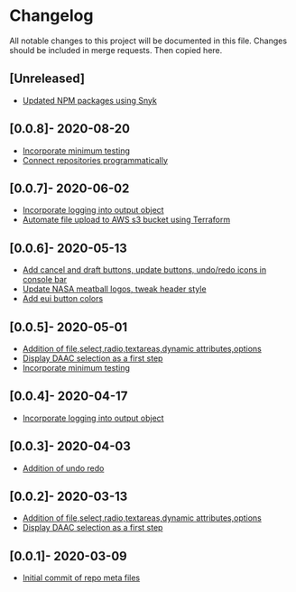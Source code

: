 # Changelog

All notable changes to this project will be documented in this file. Changes should be included in merge requests. Then copied here.

## [Unreleased]

- [Updated NPM packages using Snyk]()

## [0.0.8]- 2020-08-20

- [Incorporate minimum testing](a85fb02c1d4c6b147433b9074cdf2dc1dca62258)
- [Connect repositories programmatically](c253499deafd74b2736db1b6dfdbf697d75502ae)

## [0.0.7]- 2020-06-02

- [Incorporate logging into output object](bb7dd43a0b0b13118af78049509b1d702d205a32)
- [Automate file upload to AWS s3 bucket using Terraform](100ac4b2898a70109116cb955ad222377708c639)

## [0.0.6]- 2020-05-13

- [Add cancel and draft buttons, update buttons, undo/redo icons in console bar](9521f3589e029e45fd95ef47342f642e9edbd21f)
- [Update NASA meatball logos, tweak header style](83eac2f44461dbfe8a90341248fa052684b70683)
- [Add eui button colors](75e80549dbf036a40624525cfe96a577f48187e8)

## [0.0.5]- 2020-05-01

- [Addition of file,select,radio,textareas,dynamic attributes,options](78d68c03)
- [Display DAAC selection as a first step](49e5ab6d071ad1b09198a95db477cb83735a469b)
- [Incorporate minimum testing](a85fb02c1d4c6b147433b9074cdf2dc1dca62258)

## [0.0.4]- 2020-04-17

- [Incorporate logging into output object](bb7dd43a0b0b13118af78049509b1d702d205a32)

## [0.0.3]- 2020-04-03

- [Addition of undo redo](fc60bbfb1076619ae9fe081a721c5cf2b940547f)

## [0.0.2]- 2020-03-13

- [Addition of file,select,radio,textareas,dynamic attributes,options](78d68c03)
- [Display DAAC selection as a first step](49e5ab6d071ad1b09198a95db477cb83735a469b)

## [0.0.1]- 2020-03-09

- [Initial commit of repo meta files](ee537d25c879939f3189264942a8f97a90c0a4dc)
